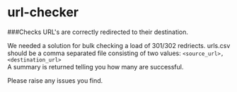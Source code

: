 # url-checker

###Checks URL's are correctly redirected to their destination.  

We needed a solution for bulk checking a load of 301/302 redriects.
urls.csv should be a comma separated file consisting of two values: `<source_url>,<destination_url>`  
A summary is returned telling you how many are successful.

Please raise any issues you find.


